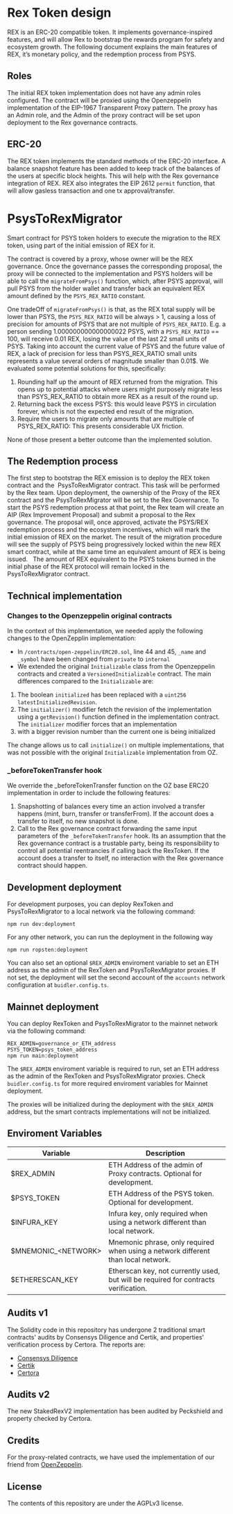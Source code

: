 # Rex Token design

REX is an ERC-20 compatible token. It implements governance-inspired features, and will allow Rex to bootstrap the rewards program for safety and ecosystem growth.
The following document explains the main features of REX, it’s monetary policy, and the redemption process from PSYS.

## Roles

The initial REX token implementation does not have any admin roles configured. The contract will be proxied using the Openzeppelin implementation of the EIP-1967 Transparent Proxy pattern. The proxy has an Admin role, and the Admin of the proxy contract will be set upon deployment to the Rex governance contracts.

## ERC-20

The REX token implements the standard methods of the ERC-20 interface. A balance snapshot feature has been added to keep track of the balances of the users at specific block heights. This will help with the Rex governance integration of REX.
REX also integrates the EIP 2612 `permit` function, that will allow gasless transaction and one tx approval/transfer.

# PsysToRexMigrator

Smart contract for PSYS token holders to execute the migration to the REX token, using part of the initial emission of REX for it.

The contract is covered by a proxy, whose owner will be the REX governance. Once the governance passes the corresponding proposal, the proxy will be connected to the implementation and PSYS holders will be able to call the `migrateFromPsys()` function, which, after PSYS approval, will pull PSYS from the holder wallet and transfer back an equivalent REX amount defined by the `PSYS_REX_RATIO` constant.

One tradeOff of `migrateFromPsys()` is that, as the REX total supply will be lower than PSYS, the `PSYS_REX_RATIO` will be always > 1, causing a loss of precision for amounts of PSYS that are not multiple of `PSYS_REX_RATIO`. E.g. a person sending 1.000000000000000022 PSYS, with a `PSYS_REX_RATIO` == 100, will receive 0.01 REX, losing the value of the last 22 small units of PSYS.
Taking into account the current value of PSYS and the future value of REX, a lack of precision for less than PSYS_REX_RATIO small units represents a value several orders of magnitude smaller than 0.01\$. We evaluated some potential solutions for this, specifically:

1. Rounding half up the amount of REX returned from the migration. This opens up to potential attacks where users might purposely migrate less than PSYS_REX_RATIO to obtain more REX as a result of the round up.
2. Returning back the excess PSYS: this would leave PSYS in circulation forever, which is not the expected end result of the migration.
3. Require the users to migrate only amounts that are multiple of PSYS_REX_RATIO: This presents considerable UX friction.

None of those present a better outcome than the implemented solution.

## The Redemption process

The first step to bootstrap the REX emission is to deploy the REX token contract and the  PsysToRexMigrator contract. This task will be performed by the Rex team. Upon deployment, the ownership of the Proxy of the REX contract and the PsysToRexMigrator will be set to the Rex Governance. To start the PSYS redemption process at that point, the Rex team will create an AIP (Rex Improvement Proposal) and submit a proposal to the Rex governance. The proposal will, once approved, activate the PSYS/REX redemption process and the ecosystem incentives, which will mark the initial emission of REX on the market.
The result of the migration procedure will see the supply of PSYS being progressively locked within the new REX smart contract, while at the same time an equivalent amount of REX is being issued.  
The amount of REX equivalent to the PSYS tokens burned in the initial phase of the REX protocol will remain locked in the PsysToRexMigrator contract.

## Technical implementation

### Changes to the Openzeppelin original contracts

In the context of this implementation, we needed apply the following changes to the OpenZepplin implementation:

- In `/contracts/open-zeppelin/ERC20.sol`, line 44 and 45, `_name` and `_symbol` have been changed from `private` to `internal`
- We extended the original `Initializable` class from the Openzeppelin contracts and created a `VersionedInitializable` contract. The main differences compared to the `Initializable` are:

1. The boolean `initialized` has been replaced with a `uint256 latestInitializedRevision`.
2. The `initializer()` modifier fetch the revision of the implementation using a `getRevision()` function defined in the implementation contract. The `initializer` modifier forces that an implementation
3. with a bigger revision number than the current one is being initialized

The change allows us to call `initialize()` on multiple implementations, that was not possible with the original `Initializable` implementation from OZ.

### \_beforeTokenTransfer hook

We override the \_beforeTokenTransfer function on the OZ base ERC20 implementation in order to include the following features:

1. Snapshotting of balances every time an action involved a transfer happens (mint, burn, transfer or transferFrom). If the account does a transfer to itself, no new snapshot is done.
2. Call to the Rex governance contract forwarding the same input parameters of the `_beforeTokenTransfer` hook. Its an assumption that the Rex governance contract is a trustable party, being its responsibility to control all potential reentrancies if calling back the RexToken. If the account does a transfer to itself, no interaction with the Rex governance contract should happen.

## Development deployment

For development purposes, you can deploy RexToken and PsysToRexMigrator to a local network via the following command:

```
npm run dev:deployment
```

For any other network, you can run the deployment in the following way

```
npm run ropsten:deployment
```

You can also set an optional `$REX_ADMIN` enviroment variable to set an ETH address as the admin of the RexToken and PsysToRexMigrator proxies. If not set, the deployment will set the second account of the `accounts` network configuration at `buidler.config.ts`.

## Mainnet deployment

You can deploy RexToken and PsysToRexMigrator to the mainnet network via the following command:

```
REX_ADMIN=governance_or_ETH_address
PSYS_TOKEN=psys_token_address
npm run main:deployment
```

The `$REX_ADMIN` enviroment variable is required to run, set an ETH address as the admin of the RexToken and PsysToRexMigrator proxies. Check `buidler.config.ts` for more required enviroment variables for Mainnet deployment.

The proxies will be initialized during the deployment with the `$REX_ADMIN` address, but the smart contracts implementations will not be initialized.

## Enviroment Variables

| Variable                | Description                                                                         |
| ----------------------- | ----------------------------------------------------------------------------------- |
| \$REX_ADMIN             | ETH Address of the admin of Proxy contracts. Optional for development.              |
| \$PSYS_TOKEN            | ETH Address of the PSYS token. Optional for development.                            |
| \$INFURA_KEY            | Infura key, only required when using a network different than local network.        |
| \$MNEMONIC\_\<NETWORK\> | Mnemonic phrase, only required when using a network different than local network.   |
| \$ETHERESCAN_KEY        | Etherscan key, not currently used, but will be required for contracts verification. |

## Audits v1

The Solidity code in this repository has undergone 2 traditional smart contracts' audits by Consensys Diligence and Certik, and properties' verification process by Certora. The reports are:
- [Consensys Diligence](https://diligence.consensys.net/audits/2020/07/rex-token/)
- [Certik](audits/RexTokenReport_CertiK.pdf)
- [Certora](audits/RexTokenVerification_by_Certora.pdf)

## Audits v2

The new StakedRexV2 implementation has been audited by Peckshield and property checked by Certora.

## Credits

For the proxy-related contracts, we have used the implementation of our friend from [OpenZeppelin](https://github.com/OpenZeppelin/openzeppelin-sdk/).

## License

The contents of this repository are under the AGPLv3 license.
